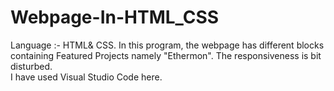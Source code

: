 # Webpage-In-HTML_CSS
Language :- HTML&amp; CSS. In this program, the webpage has different blocks containing Featured Projects namely "Ethermon". The responsiveness is bit disturbed.  
I have used Visual Studio Code here.
